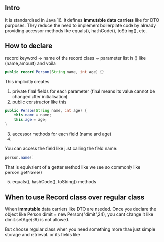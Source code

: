 ## Intro
It is standardised in Java 16. It defines **immutable data carriers** like for DTO purposes. They reduce the need to implement boilerplate code by already providing accessor methods like equals(), hashCode(), toString(), etc.

## How to declare
record keyword -> name of the record class -> parameter list in () like (name,amount) and voila

```java
public record Person(String name, int age) {}
```

This implicitly creates 
1) private final fields for each parameter (final means its value cannot be changed after initialisation)
2) public constructor
like this
```java
public Person(String name, int age) {
    this.name = name;
    this.age = age;
}
```
3) accessor methods for each field (name and age)
4) 
You can access the field like just calling the field name:
```java
person.name()
```
That is equivalent of a getter method like we see so commonly like person.getName()

5) equals(), hashCode(), toString() methods

## When to use Record class over regular class
When **immutable** data carriers like DTO are needed. Once you declare the object like Person dimit = new Person("dimit",24), you cant change it like dimit.setAge(69) is not allowed.

But choose regular class when you need something more than just simple storage and retrieval.
or its fields like 
